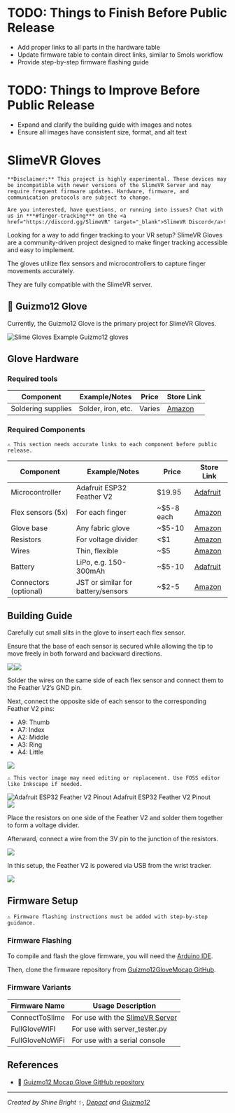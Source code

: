 # TODO: Things to Finish Before Public Release

- Add proper links to all parts in the hardware table
- Update firmware table to contain direct links, similar to Smols workflow
- Provide step-by-step firmware flashing guide

# TODO: Things to Improve Before Public Release

- Expand and clarify the building guide with images and notes
- Ensure all images have consistent size, format, and alt text


# SlimeVR Gloves

```admonish warning
**Disclaimer:** This project is highly experimental. These devices may be incompatible with newer versions of the SlimeVR Server and may require frequent firmware updates. Hardware, firmware, and communication protocols are subject to change.
```

```admonish info
Are you interested, have questions, or running into issues? Chat with us in ***#finger-tracking*** on the <a href="https://discord.gg/SlimeVR" target="_blank">SlimeVR Discord</a>!
```

Looking for a way to add finger tracking to your VR setup? SlimeVR Gloves are a community-driven project designed to make finger tracking accessible and easy to implement.

The gloves utilize flex sensors and microcontrollers to capture finger movements accurately.

They are fully compatible with the SlimeVR server.

## 🧤 Guizmo12 Glove
Currently, the Guizmo12 Glove is the primary project for SlimeVR Gloves.

<div class="embeddedVideo">
    <img src="assets/index/img/Guizmo12-glove.webp" alt="Slime Gloves Example" loading="lazy">
  Guizmo12 gloves
</div>

## Glove Hardware

### Required tools

| Component             | Example/Notes                      | Price      | Store Link                                                       |
| --------------------- | ---------------------------------- | ---------- | ---------------------------------------------------------------- |
| Soldering supplies    | Solder, iron, etc.                 | Varies     | [Amazon](https://www.amazon.com/s?k=soldering+kit)               |

### Required Components

```admonish danger
⚠️ This section needs accurate links to each component before public release.
```

| Component             | Example/Notes                      | Price      | Store Link                                                       |
| --------------------- | ---------------------------------- | ---------- | ---------------------------------------------------------------- |
| Microcontroller       | Adafruit ESP32 Feather V2          | $19.95     | [Adafruit](https://www.adafruit.com/product/5400)                |
| Flex sensors (5x)     | For each finger                    | ~$5-8 each | [Amazon](https://www.amazon.com/Flex-Sensor-2-2in/dp/B00B8871NM) |
| Glove base            | Any fabric glove                   | ~$5-10     | [Amazon](https://www.amazon.com/s?k=fabric+glove)                |
| Resistors             | For voltage divider                | <$1        | [Amazon](https://www.amazon.com/s?k=resistor+kit)                |
| Wires                 | Thin, flexible                     | ~$5        | [Amazon](https://www.amazon.com/s?k=hookup+wire)                 |
| Battery               | LiPo, e.g. 150-300mAh              | ~$5-10     | [Adafruit](https://www.adafruit.com/product/1317)                |
| Connectors (optional) | JST or similar for battery/sensors | ~$2-5      | [Amazon](https://www.amazon.com/s?k=jst+connector)               |

## Building Guide

Carefully cut small slits in the glove to insert each flex sensor.

Ensure that the base of each sensor is secured while allowing the tip to move freely in both forward and backward directions.

<div style="display: flex">
  <img src="assets/index/img/Glove-Building/Glove-FlexSensor-insertion.jpg" loading="lazy" class="small-size-image">
  <img src="assets/index/img/Glove-Building/Glove-FlexSensor-inserted.jpg" loading="lazy" class="small-size-image">
</div>

Solder the wires on the same side of each flex sensor and connect them to the Feather V2’s GND pin.

Next, connect the opposite side of each sensor to the corresponding Feather V2 pins:
- A9: Thumb
- A7: Index
- A2: Middle
- A3: Ring
- A4: Little

<img src="assets/index/img/Glove-Building/flex-sensor-soldering-diagram.webp" loading="lazy" class="big-size-image">


```admonish danger
⚠️ This vector image may need editing or replacement. Use FOSS editor like Inkscape if needed.
```

<div class="embeddedVideo">
    <img src="assets/index/img/Glove-Building/Adafruit-ESP32-Feather-V2-Pinout.svg" alt="Adafruit ESP32 Feather V2 Pinout" loading="lazy" class="big-size-image">
  Adafruit ESP32 Feather V2 Pinout
</div>

<img src="assets/index/img/Glove-Building/soldered-board.webp" loading="lazy" class="big-size-image">

Place the resistors on one side of the Feather V2 and solder them together to form a voltage divider.

Afterward, connect a wire from the 3V pin to the junction of the resistors.

<img src="assets/index/img/Glove-Building/board-soldering.webp" loading="lazy" class="big-size-image">





In this setup, the Feather V2 is powered via USB from the wrist tracker.

<img src="assets/index/img/Glove-Building/glove-powered-by-waist-tracker.webp" loading="lazy" class="big-size-image">

## Firmware Setup

```admonish danger
⚠️ Firmware flashing instructions must be added with step-by-step guidance.
```

### Firmware Flashing

To compile and flash the glove firmware, you will need the [Arduino IDE](https://www.arduino.cc/en/software).

Then, clone the firmware repository from [Guizmo12GloveMocap GitHub](https://github.com/Guizmo12/Guizmo12glovesmocap).

### Firmware Variants
| Firmware Name   | Usage Description                                                            |
| --------------- | ---------------------------------------------------------------------------- |
| ConnectToSlime  | For use with the [SlimeVR Server](https://github.com/SlimeVR/SlimeVR-Server) |
| FullGloveWIFI   | For use with server_tester.py                                                |
| FullGloveNoWiFi | For use with a serial console                                                |


## References

- 🔗 [Guizmo12 Mocap Glove GitHub repository](https://github.com/Guizmo12/gizmoglovesmocap/tree/main)

<hr/>

*Created by Shine Bright ✨, [Depact](https://github.com/Depact) and [Guizmo12](https://github.com/Guizmo12)*